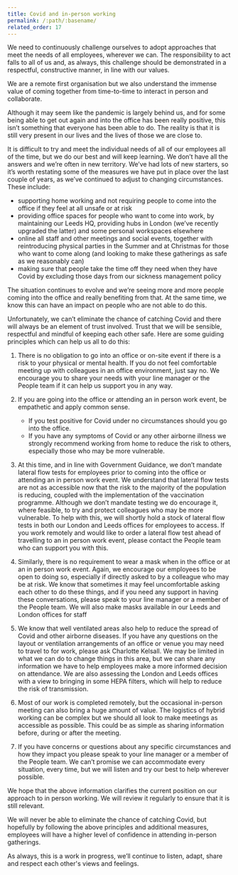 ```yaml
---
title: Covid and in-person working
permalink: /:path/:basename/
related_order: 17
---
```

We need to continuously challenge ourselves to adopt approaches that meet the needs of all employees, wherever we can. The responsibility to act falls to all of us and, as always, this challenge should be demonstrated in a respectful, constructive manner, in line with our values.

We are a remote first organisation but we also understand the immense value of coming together from time-to-time to interact in person and collaborate. 

Although it may seem like the pandemic is largely behind us, and for some being able to get out again and into the office has been really positive, this isn’t something that everyone has been able to do. The reality is that it is still very present in our lives and the lives of those we are close to.

It is difficult to try and meet the individual needs of all of our employees all of the time, but we do our best and will keep learning. We don’t have all the answers and we’re often in new territory. We’ve had lots of new starters, so it’s worth restating some of the measures we have put in place over the last couple of years, as we’ve continued to adjust to changing circumstances. These include:

* supporting home working and not requiring people to come into the office if they feel at all unsafe or at risk
* providing office spaces for people who want to come into work, by maintaining our Leeds HQ, providing hubs in London (we’ve recently upgraded the latter) and some personal workspaces elsewhere
* online all staff and other meetings and social events, together with reintroducing physical parties in the Summer and at Christmas for those who want to come along (and looking to make these gatherings as safe as we reasonably can)
* making sure that people take the time off they need when they have Covid by excluding those days from our sickness management policy

The situation continues to evolve and we’re seeing more and more people coming into the office and really benefiting from that. At the same time, we know this can have an impact on people who are not able to do this.  

Unfortunately, we can’t eliminate the chance of catching Covid and there will always be an element of trust involved. Trust that we will be sensible, respectful and mindful of keeping each other safe. Here are some guiding principles which can help us all to do this:

1. There is no obligation to go into an office or on-site event if there is a risk to your physical or mental health. If you do not feel comfortable meeting up with colleagues in an office environment, just say no. We encourage you to share your needs with your line manager or the People team if it can help us support you in any way.

2. If you are going into the office or attending an in person work event, be empathetic and apply common sense. 

   * If you test positive for Covid under no circumstances should  you go into the office. 
   * If you have any symptoms of Covid or any other airborne illness we strongly recommend working from home to reduce the risk to others, especially those who may be more vulnerable.

3. At this time, and in line with Government Guidance, we don’t mandate lateral flow tests for employees prior to coming into the office or attending an in person work event. We understand that lateral flow tests are not as accessible now that the risk to the majority of the population is reducing, coupled with the implementation of the vaccination programme. Although we don’t mandate testing we do encourage it, where feasible, to try and protect colleagues who may be more vulnerable. To help with this, we will shortly hold a stock of lateral flow tests in both our London and Leeds offices for employees to access. If you work remotely and would like to order a lateral flow test ahead of travelling to an in person work event, please contact the People team who can support you with this.

4. Similarly, there is no requirement to wear a mask when in the office or at an in person work event. Again, we encourage our employees to be open to doing so, especially if directly asked to by a colleague who may be at risk. We know that sometimes it may feel uncomfortable asking each other to do these things, and if you need any support in having these conversations, please speak to your line manager or a member of the People team. We will also make masks available in our Leeds and London offices for staff

5. We know that well ventilated areas also help to reduce the spread of Covid and other airborne diseases. If you have any questions on the layout or ventilation arrangements of an office or venue you may need to travel to for work, please ask Charlotte Kelsall. We may be limited in what we can do to change things in this area, but we can share any information we have to help employees make a more informed decision on attendance. We are also assessing the London and Leeds offices with a view to bringing in some HEPA filters, which will help to reduce the risk of transmission.

6. Most of our work is completed remotely, but the occasional in-person meeting can also bring a huge amount of value. The logistics of hybrid working can be complex but we should all look to make meetings as accessible as possible. This could be as simple as sharing information before, during or after the meeting.

7. If you have concerns or questions about any specific circumstances and how they impact you please speak to your line manager or a member of the People team. We can’t promise we can accommodate every situation, every time, but we will listen and try our best to help wherever possible.

We hope that the above information clarifies the current position on our approach to in person working. We will review it regularly to ensure that it is still relevant. 

We will never be able to eliminate the chance of catching Covid, but hopefully by following the above principles and additional measures, employees will have a higher level of confidence in attending in-person gatherings.

As always, this is a work in progress, we’ll continue to listen, adapt, share and respect each other's views and feelings.